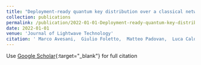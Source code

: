 ```yaml
---
title: "Deployment-ready quantum key distribution over a classical network infrastructure in Padua"
collection: publications
permalink: /publication/2022-01-01-Deployment-ready-quantum-key-distribution-over-a-classical-network-infrastructure-in-Padua
date: 2022-01-01
venue: 'Journal of Lightwave Technology'
citation: ' Marco Avesani,  Giulio Foletto,  Matteo Padovan,  Luca Calderaro,  Costantino Agnesi,  Elisa Bazzani,  Federico Berra,  Tommaso Bertapelle,  Francesco Picciariello,  Francesco Santagiustina,  al et, &quot;Deployment-ready quantum key distribution over a classical network infrastructure in Padua.&quot; Journal of Lightwave Technology, 2022.'
---
```

Use [Google Scholar](https://scholar.google.com/scholar?q=Deployment+ready+quantum+key+distribution+over+a+classical+network+infrastructure+in+Padua){:target="_blank"} for full citation